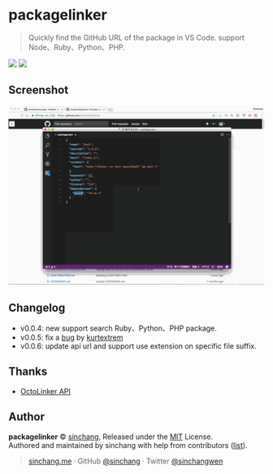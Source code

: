 # packagelinker

> Quickly find the GitHub URL of the package in VS Code. support Node、Ruby、Python、PHP.

[![](https://vsmarketplacebadges.dev/version-short/sinchang.packagelinker.svg)](https://marketplace.visualstudio.com/items?itemName=sinchang.packagelinker)
[![](https://vsmarketplacebadges.dev/installs-short/sinchang.packagelinker.svg)](https://marketplace.visualstudio.com/items?itemName=sinchang.packagelinker)

## Screenshot

![demo.gif](./assets/demo.gif)

## Changelog

- v0.0.4: new support search Ruby、Python、PHP package.
- v0.0.5: fix a [bug](https://github.com/sinchang/packagelinker/issues/3) by [kurtextrem](https://github.com/kurtextrem)
- v0.0.6: update api url and support use extension on specific file suffix.

## Thanks

- [OctoLinker API](https://github.com/OctoLinker/live-resolver)

## Author

**packagelinker** © [sinchang](https://github.com/sinchang), Released under the [MIT](./LICENSE) License.<br>
Authored and maintained by sinchang with help from contributors ([list](https://github.com/sinchang/packagelinker/contributors)).

> [sinchang.me](https://sinchang.me) · GitHub [@sinchang](https://github.com/sinchang) · Twitter [@sinchangwen](https://twitter.com/sinchangwen)

